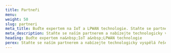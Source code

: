 ```yaml
---
title: Partneři
menu:
weight: 50
slug: partneri
meta_title: Buďte expertem na IoT a LPWAN technologie. Staňte se partnerem HARDWARIO
meta_description: Staňte se naším partnerem a nabízejte technologicky vyspělá řešení pod vlastní značkou.
heading: Buďte expertem na&nbsp;IoT a&nbsp;LPWAN technologie
perex: Staňte se naším partnerem a nabízejte technologicky vyspělá řešení pod vlastní značkou.
---
```


